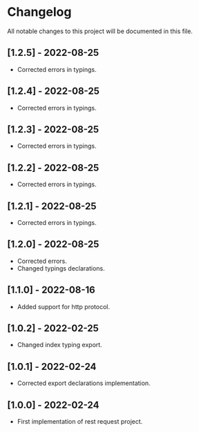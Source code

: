 # Changelog
All notable changes to this project will be documented in this file.

## [1.2.5] - 2022-08-25
- Corrected errors in typings.
## [1.2.4] - 2022-08-25
- Corrected errors in typings.
## [1.2.3] - 2022-08-25
- Corrected errors in typings.
## [1.2.2] - 2022-08-25
- Corrected errors in typings.
## [1.2.1] - 2022-08-25
- Corrected errors in typings.
## [1.2.0] - 2022-08-25
- Corrected errors.
- Changed typings declarations.
## [1.1.0] - 2022-08-16
- Added support for http protocol.
## [1.0.2] - 2022-02-25
- Changed index typing export.
## [1.0.1] - 2022-02-24
- Corrected export declarations implementation.
## [1.0.0] - 2022-02-24
- First implementation of rest request project.
